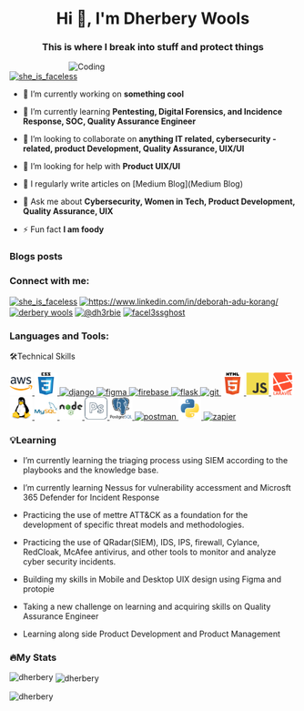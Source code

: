 
<h1 align="center">Hi 👋, I'm Dherbery Wools</h1>
<h3 align="center">This is where I break into stuff and protect things</h3>
<img align="right" alt="Coding" width="400" src="https://miro.medium.com/v2/resize:fit:828/format:webp/1*VFYWXlag5Sxqgpq7EHJ7CA.gif">


<p align="left"> <a href="https://twitter.com/she_is_faceless" target="blank"><img src="https://img.shields.io/twitter/follow/she_is_faceless?logo=twitter&style=for-the-badge" alt="she_is_faceless" /></a> </p>

- 🔭 I’m currently working on **something cool**

- 🌱 I’m currently learning **Pentesting, Digital Forensics, and Incidence Response, SOC, Quality Assurance Engineer**

- 👯 I’m looking to collaborate on **anything IT related, cybersecurity -related, product Development, Quality Assurance, UIX/UI**

- 🤝 I’m looking for help with **Product UIX/UI**

- 📝 I regularly write articles on [Medium Blog](Medium Blog)

- 💬 Ask me about **Cybersecurity, Women in Tech, Product Development, Quality Assurance, UIX**

- ⚡ Fun fact **I am foody**

### Blogs posts
<!-- BLOG-POST-LIST:START -->
<!-- BLOG-POST-LIST:END -->

<h3 align="left">Connect with me:</h3>

<p align="left">
<a href="https://twitter.com/she_is_faceless" target="blank"><img align="center" src="https://raw.githubusercontent.com/rahuldkjain/github-profile-readme-generator/master/src/images/icons/Social/twitter.svg" alt="she_is_faceless" height="30" width="40" /></a>
<a href="https://linkedin.com/in/https://www.linkedin.com/in/deborah-adu-korang/" target="blank"><img align="center" src="https://raw.githubusercontent.com/rahuldkjain/github-profile-readme-generator/master/src/images/icons/Social/linked-in-alt.svg" alt="https://www.linkedin.com/in/deborah-adu-korang/" height="30" width="40" /></a>
<a href="https://fb.com/derbery wools" target="blank"><img align="center" src="https://raw.githubusercontent.com/rahuldkjain/github-profile-readme-generator/master/src/images/icons/Social/facebook.svg" alt="derbery wools" height="30" width="40" /></a>
<a href="https://medium.com/@dh3rbie" target="blank"><img align="center" src="https://raw.githubusercontent.com/rahuldkjain/github-profile-readme-generator/master/src/images/icons/Social/medium.svg" alt="@dh3rbie" height="30" width="40" /></a>
<a href="https://discord.gg/facel3ssghost" target="blank"><img align="center" src="https://raw.githubusercontent.com/rahuldkjain/github-profile-readme-generator/master/src/images/icons/Social/discord.svg" alt="facel3ssghost" height="30" width="40" /></a>
</p>


<h3 align="left">Languages and Tools:</h3>

🛠️Technical Skills
<p align="left"> <a href="https://aws.amazon.com" target="_blank" rel="noreferrer"> <img src="https://raw.githubusercontent.com/devicons/devicon/master/icons/amazonwebservices/amazonwebservices-original-wordmark.svg" alt="aws" width="40" height="40"/> </a> <a href="https://www.w3schools.com/css/" target="_blank" rel="noreferrer"> <img src="https://raw.githubusercontent.com/devicons/devicon/master/icons/css3/css3-original-wordmark.svg" alt="css3" width="40" height="40"/> </a> <a href="https://www.djangoproject.com/" target="_blank" rel="noreferrer"> <img src="https://cdn.worldvectorlogo.com/logos/django.svg" alt="django" width="40" height="40"/> </a> <a href="https://www.figma.com/" target="_blank" rel="noreferrer"> <img src="https://www.vectorlogo.zone/logos/figma/figma-icon.svg" alt="figma" width="40" height="40"/> </a> <a href="https://firebase.google.com/" target="_blank" rel="noreferrer"> <img src="https://www.vectorlogo.zone/logos/firebase/firebase-icon.svg" alt="firebase" width="40" height="40"/> </a> <a href="https://flask.palletsprojects.com/" target="_blank" rel="noreferrer"> <img src="https://www.vectorlogo.zone/logos/pocoo_flask/pocoo_flask-icon.svg" alt="flask" width="40" height="40"/> </a> <a href="https://git-scm.com/" target="_blank" rel="noreferrer"> <img src="https://www.vectorlogo.zone/logos/git-scm/git-scm-icon.svg" alt="git" width="40" height="40"/> </a> <a href="https://www.w3.org/html/" target="_blank" rel="noreferrer"> <img src="https://raw.githubusercontent.com/devicons/devicon/master/icons/html5/html5-original-wordmark.svg" alt="html5" width="40" height="40"/> </a> <a href="https://developer.mozilla.org/en-US/docs/Web/JavaScript" target="_blank" rel="noreferrer"> <img src="https://raw.githubusercontent.com/devicons/devicon/master/icons/javascript/javascript-original.svg" alt="javascript" width="40" height="40"/> </a> <a href="https://laravel.com/" target="_blank" rel="noreferrer"> <img src="https://raw.githubusercontent.com/devicons/devicon/master/icons/laravel/laravel-plain-wordmark.svg" alt="laravel" width="40" height="40"/> </a> <a href="https://www.linux.org/" target="_blank" rel="noreferrer"> <img src="https://raw.githubusercontent.com/devicons/devicon/master/icons/linux/linux-original.svg" alt="linux" width="40" height="40"/> </a> <a href="https://www.mysql.com/" target="_blank" rel="noreferrer"> <img src="https://raw.githubusercontent.com/devicons/devicon/master/icons/mysql/mysql-original-wordmark.svg" alt="mysql" width="40" height="40"/> </a> <a href="https://nodejs.org" target="_blank" rel="noreferrer"> <img src="https://raw.githubusercontent.com/devicons/devicon/master/icons/nodejs/nodejs-original-wordmark.svg" alt="nodejs" width="40" height="40"/> </a> <a href="https://www.photoshop.com/en" target="_blank" rel="noreferrer"> <img src="https://raw.githubusercontent.com/devicons/devicon/master/icons/photoshop/photoshop-line.svg" alt="photoshop" width="40" height="40"/> </a> <a href="https://www.postgresql.org" target="_blank" rel="noreferrer"> <img src="https://raw.githubusercontent.com/devicons/devicon/master/icons/postgresql/postgresql-original-wordmark.svg" alt="postgresql" width="40" height="40"/> </a> <a href="https://postman.com" target="_blank" rel="noreferrer"> <img src="https://www.vectorlogo.zone/logos/getpostman/getpostman-icon.svg" alt="postman" width="40" height="40"/> </a> <a href="https://www.python.org" target="_blank" rel="noreferrer"> <img src="https://raw.githubusercontent.com/devicons/devicon/master/icons/python/python-original.svg" alt="python" width="40" height="40"/> </a>
<a href="https://zapier.com" target="_blank" rel="noreferrer"> <img src="https://www.vectorlogo.zone/logos/zapier/zapier-icon.svg" alt="zapier" width="40" height="40"/> </a></p>


<h3 align="left">💡Learning </h3>

- I’m currently learning the triaging process using SIEM according to the playbooks and the knowledge base.

- I’m currently learning Nessus for vulnerability accessment and Microsft 365 Defender for Incident Response

- Practicing the use of mettre ATT&CK as a foundation for the development of specific threat models and methodologies.

- Practicing the use of QRadar(SIEM), IDS, IPS, firewall, Cylance, RedCloak, McAfee antivirus, and other tools to monitor and analyze cyber security incidents.

- Building my skills in Mobile and Desktop UIX design using Figma and protopie

- Taking a new challenge on learning and acquiring skills on Quality Assurance Engineer

- Learning along side Product Development and Product Management


<h3 align="left">🔥My Stats </h3>

<p><img align="left" src="https://github-readme-stats.vercel.app/api/top-langs?username=dherbery&show_icons=true&locale=en&layout=compact" alt="dherbery" /></p>

<p>&nbsp;<img align="center" src="https://github-readme-stats.vercel.app/api?username=dherbery&show_icons=true&locale=en" alt="dherbery" /></p>

<p><img align="center" src="https://github-readme-streak-stats.herokuapp.com/?user=dherbery&" alt="dherbery" /></p>

